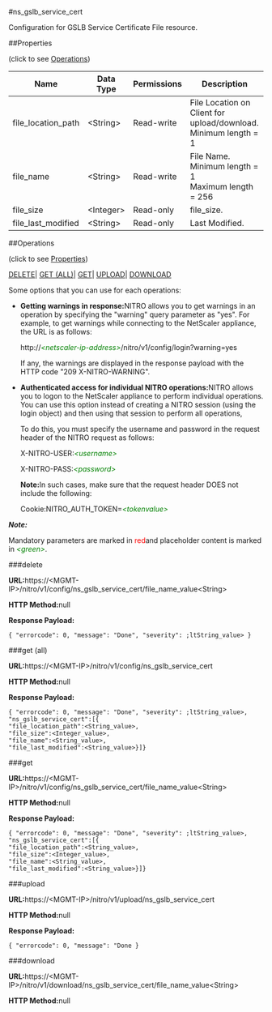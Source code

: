 #ns_gslb_service_cert

Configuration for GSLB Service Certificate File resource.


##Properties 
<span>(click to see [Operations](#opera))</span>


<table><thead><tr><th>Name</th><th>Data Type</th><th>Permissions</th><th>Description</th></tr></thead><tbody><tr><td>file_location_path</td><td>&lt;String></td><td>Read-write</td><td>File Location on Client for upload/download.<br>Minimum length = 1</td></tr><tr><td>file_name</td><td>&lt;String></td><td>Read-write</td><td>File Name.<br>Minimum length = 1<br>Maximum length = 256</td></tr><tr><td>file_size</td><td>&lt;Integer></td><td>Read-only</td><td>file_size.</td></tr><tr><td>file_last_modified</td><td>&lt;String></td><td>Read-only</td><td>Last Modified.</td></tr></tbody></table>
##Operations 
<span>(click to see [Properties](#prope))</span>


[DELETE](#d)| [GET (ALL)](#get-)| [GET]()| [UPLOAD](#u)| [DOWNLOAD](#dow)


Some options that you can use for each operations:
<ul><li><p><b>Getting warnings in response:</b>NITRO allows you to get warnings in an operation by specifying the "warning" query parameter as "yes". For example, to get warnings while connecting to the NetScaler appliance, the URL is as follows:</p><p>http://<span style="color:green;font-style:italic;">&lt;netscaler-ip-address&gt;</span>/nitro/v1/config/login?warning=yes</p><p>If any, the warnings are displayed in the response payload with the HTTP code "209 X-NITRO-WARNING".</p></li><li><p><b>Authenticated access for individual NITRO operations:</b>NITRO allows you to logon to the NetScaler appliance to perform individual operations. You can use this option instead of creating a NITRO session (using the login object) and then using that session to perform all operations,</p><p>To do this, you must specify the username and password in the request header of the NITRO request as follows:</p><p>X-NITRO-USER:<span style="color:green;font-style:italic;">&lt;username&gt;</span></p><p>X-NITRO-PASS:<span style="color:green;font-style:italic;">&lt;password&gt;</span></p><p><b>Note:</b>In such cases, make sure that the request header DOES not include the following:</p><p>Cookie:NITRO_AUTH_TOKEN=<span style="color:green;font-style:italic;">&lt;tokenvalue&gt;</span></p></li></ul>



***Note:*** 
Mandatory parameters are marked in <span style="color:#FF0000;">red</span>and placeholder content is marked in <span style="color:green;font-style:italic">&lt;green&gt;</span>.

###delete



<b>URL:</b>https://&lt;MGMT-IP&gt;/nitro/v1/config/ns_gslb_service_cert/file_name_value&lt;String&gt;
<b>HTTP Method:</b>null
<b>Response Payload: </b>```{ "errorcode": 0, "message": "Done", "severity": ;ltString_value> }```



###get (all)



<b>URL:</b>https://&lt;MGMT-IP&gt;/nitro/v1/config/ns_gslb_service_cert
<b>HTTP Method:</b>null
<b>Response Payload: </b>```{ "errorcode": 0, "message": "Done", "severity": ;ltString_value>, "ns_gslb_service_cert":[{"file_location_path":<String_value>,"file_size":<Integer_value>,"file_name":<String_value>,"file_last_modified":<String_value>}]}```



###get



<b>URL:</b>https://&lt;MGMT-IP&gt;/nitro/v1/config/ns_gslb_service_cert/file_name_value&lt;String&gt;
<b>HTTP Method:</b>null
<b>Response Payload: </b>```{ "errorcode": 0, "message": "Done", "severity": ;ltString_value>, "ns_gslb_service_cert":[{"file_location_path":<String_value>,"file_size":<Integer_value>,"file_name":<String_value>,"file_last_modified":<String_value>}]}```



###upload



<b>URL:</b>https://&lt;MGMT-IP&gt;/nitro/v1/upload/ns_gslb_service_cert
<b>HTTP Method:</b>null
<b>Response Payload: </b>```{ "errorcode": 0, "message": "Done }```



###download



<b>URL:</b>https://&lt;MGMT-IP&gt;/nitro/v1/download/ns_gslb_service_cert/file_name_value&lt;String&gt;
<b>HTTP Method:</b>null



